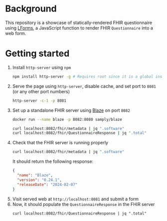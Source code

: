# Background

This repository is a showcase of statically-rendered FHIR questionnaire using [LForms](https://github.com/lhncbc/lforms), a JavaScript function to render FHIR `Questionnaire` into a web form.

# Getting started

1. Install `http-server` using `npm`
   ```bash
   npm install http-server -g # Requires root since it is a global installation
   ```
1. Serve the page using `http-server`, disable cache, and set port to `8081` (or any other port numbers)
   ```bash
   http-server -c-1 -p 8081
   ```
1. Set up a standalone FHIR server using [Blaze](https://github.com/samply/blaze) on port `8082`
   ```bash
   docker run --name blaze -p 8082:8080 samply/blaze
   
   curl localhost:8082/fhir/metadata | jq ".software"
   curl localhost:8082/fhir/QuestionnaireResponse | jq ".total"
   ```
1. Check that the FHIR server is running properly
   ```bash
   curl localhost:8082/fhir/metadata | jq ".software"
   ```
   It should return the following response:
   ```json
   {
     "name": "Blaze",
     "version": "0.24.1",
     "releaseDate": "2024-02-07"
   }
   ```
1. Visit served web at `http://localhost:8081` and submit a form
1. Now, it should populate the `QuestionnaireResponse` in the FHIR server
   ```
   curl localhost:8082/fhir/QuestionnaireResponse | jq ".total"
   ```
